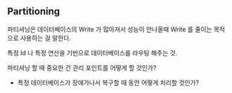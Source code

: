 ## Partitioning 

파티셔닝은 데이터베이스의 Write 가 많아져서 성능이 안나올때 Write 를 줄이는 목적으로 사용하는 걸 말한다. 

특정 Id 나 특정 연산을 기반으로 데이터베이스를 라우팅 해주는 것. 

파티셔닝 할 때 중요한 건 관리 포인트를 어떻게 할 것인가? 

- 특정 데이터베이스가 장애가나서 복구할 때 동안 어떻게 처리할 것인가?  